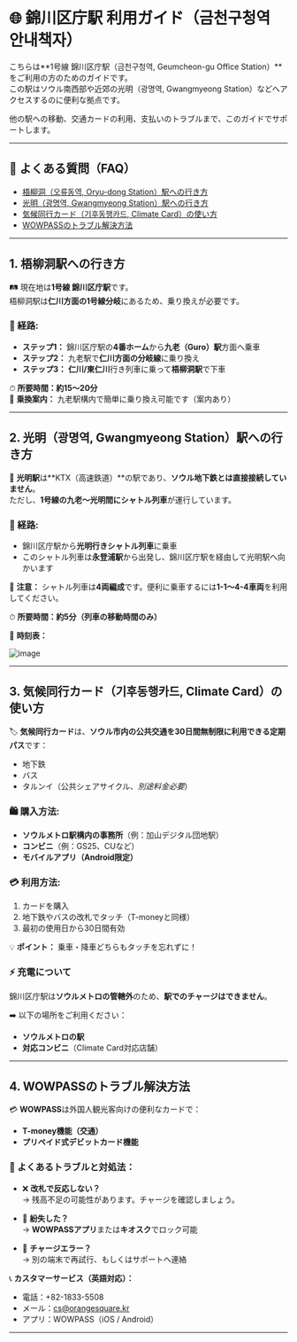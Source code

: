 # 🌐 錦川区庁駅 利用ガイド（금천구청역 안내책자）

こちらは**1号線 錦川区庁駅（금천구청역, Geumcheon-gu Office Station）**をご利用の方のためのガイドです。  
この駅はソウル南西部や近郊の光明（광명역, Gwangmyeong Station）などへアクセスするのに便利な拠点です。

他の駅への移動、交通カードの利用、支払いのトラブルまで、このガイドでサポートします。

---

## 📌 よくある質問（FAQ）

- [梧柳洞（오류동역, Oryu-dong Station）駅への行き方](#1-梧柳洞駅への行き方)
- [光明（광명역, Gwangmyeong Station）駅への行き方](#2-光明駅への行き方)
- [気候同行カード（기후동행카드, Climate Card）の使い方](#3-気候同行カードの使い方)
- [WOWPASSのトラブル解決方法](#4-wowpassのトラブル解決方法)

---

## 1. 梧柳洞駅への行き方

🛤 現在地は**1号線 錦川区庁駅**です。  
梧柳洞駅は**仁川方面の1号線分岐**にあるため、乗り換えが必要です。

### 🚉 経路:
- **ステップ1：** 錦川区庁駅の**4番ホーム**から**九老（Guro）駅**方面へ乗車
- **ステップ2：** 九老駅で**仁川方面の分岐線**に乗り換え
- **ステップ3：** **仁川/東仁川**行き列車に乗って**梧柳洞駅**で下車

⏱ **所要時間：約15～20分**  
📍 **乗換案内：** 九老駅構内で簡単に乗り換え可能です（案内あり）

---

## 2. 光明（광명역, Gwangmyeong Station）駅への行き方

🚄 **光明駅**は**KTX（高速鉄道）**の駅であり、**ソウル地下鉄とは直接接続していません**。  
ただし、**1号線の九老～光明間にシャトル列車**が運行しています。

### 🚉 経路:
- 錦川区庁駅から**光明行きシャトル列車**に乗車
- このシャトル列車は**永登浦駅**から出発し、錦川区庁駅を経由して光明駅へ向かいます

📌 **注意：** シャトル列車は**4両編成**です。便利に乗車するには**1-1～4-4車両**を利用してください。

⏱ **所要時間：約5分（列車の移動時間のみ）**

🔗 **時刻表：**

![image](https://github.com/user-attachments/assets/1fb75caf-70f7-4312-b07d-8566adf4909a)

---

## 3. 気候同行カード（기후동행카드, Climate Card）の使い方

🏷️ **気候同行カード**は、**ソウル市内の公共交通を30日間無制限に利用できる定期パス**です：

- 地下鉄  
- バス  
- タルンイ（公共シェアサイクル、*別途料金必要*）

### 🛍️ 購入方法:
- **ソウルメトロ駅構内の事務所**（例：加山デジタル団地駅）
- **コンビニ**（例：GS25、CUなど）
- **モバイルアプリ（Android限定）**

### 💳 利用方法:
1. カードを購入
2. 地下鉄やバスの改札でタッチ（T-moneyと同様）
3. 最初の使用日から30日間有効

💡 **ポイント：** 乗車・降車どちらもタッチを忘れずに！

### ⚡ 充電について
錦川区庁駅は**ソウルメトロの管轄外**のため、**駅でのチャージはできません**。

➡️ 以下の場所をご利用ください：
- **ソウルメトロの駅**
- **対応コンビニ**（Climate Card対応店舗）

---

## 4. WOWPASSのトラブル解決方法

💳 **WOWPASS**は外国人観光客向けの便利なカードで：
- **T-money機能（交通）**
- **プリペイド式デビットカード機能**

### 🔧 よくあるトラブルと対処法：

- ❌ **改札で反応しない？**  
  → 残高不足の可能性があります。チャージを確認しましょう。

- 🚫 **紛失した？**  
  → **WOWPASSアプリ**または**キオスク**でロック可能

- 🔄 **チャージエラー？**  
  → 別の端末で再試行、もしくはサポートへ連絡

📞 **カスタマーサービス（英語対応）：**  
- 電話：+82-1833-5508  
- メール：cs@orangesquare.kr  
- アプリ：WOWPASS（iOS / Android）

---
